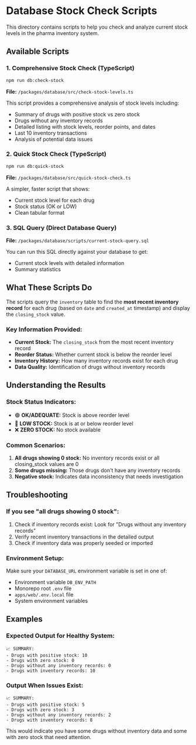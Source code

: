 # Database Stock Check Scripts

This directory contains scripts to help you check and analyze current stock levels in the pharma inventory system.

## Available Scripts

### 1. Comprehensive Stock Check (TypeScript)
```bash
npm run db:check-stock
```

**File:** `/packages/database/src/check-stock-levels.ts`

This script provides a comprehensive analysis of stock levels including:
- Summary of drugs with positive stock vs zero stock
- Drugs without any inventory records
- Detailed listing with stock levels, reorder points, and dates
- Last 10 inventory transactions
- Analysis of potential data issues

### 2. Quick Stock Check (TypeScript)
```bash
npm run db:quick-stock
```

**File:** `/packages/database/src/quick-stock-check.ts`

A simpler, faster script that shows:
- Current stock level for each drug
- Stock status (OK or LOW)
- Clean tabular format

### 3. SQL Query (Direct Database Query)
**File:** `/packages/database/scripts/current-stock-query.sql`

You can run this SQL directly against your database to get:
- Current stock levels with detailed information
- Summary statistics

## What These Scripts Do

The scripts query the `inventory` table to find the **most recent inventory record** for each drug (based on `date` and `created_at` timestamp) and display the `closing_stock` value.

### Key Information Provided:
- **Current Stock:** The `closing_stock` from the most recent inventory record
- **Reorder Status:** Whether current stock is below the reorder level
- **Inventory History:** How many inventory records exist for each drug
- **Data Quality:** Identification of drugs without inventory records

## Understanding the Results

### Stock Status Indicators:
- 🟢 **OK/ADEQUATE:** Stock is above reorder level
- 🔴 **LOW STOCK:** Stock is at or below reorder level
- ❌ **ZERO STOCK:** No stock available

### Common Scenarios:
1. **All drugs showing 0 stock:** No inventory records exist or all closing_stock values are 0
2. **Some drugs missing:** Those drugs don't have any inventory records
3. **Negative stock:** Indicates data inconsistency that needs investigation

## Troubleshooting

### If you see "all drugs showing 0 stock":
1. Check if inventory records exist: Look for "Drugs without any inventory records"
2. Verify recent inventory transactions in the detailed output
3. Check if inventory data was properly seeded or imported

### Environment Setup:
Make sure your `DATABASE_URL` environment variable is set in one of:
- Environment variable `DB_ENV_PATH`
- Monorepo root `.env` file
- `apps/web/.env.local` file
- System environment variables

## Examples

### Expected Output for Healthy System:
```
📈 SUMMARY:
- Drugs with positive stock: 10
- Drugs with zero stock: 0
- Drugs without any inventory records: 0
- Drugs with inventory records: 10
```

### Output When Issues Exist:
```
📈 SUMMARY:
- Drugs with positive stock: 5
- Drugs with zero stock: 3
- Drugs without any inventory records: 2
- Drugs with inventory records: 8
```

This would indicate you have some drugs without inventory data and some with zero stock that need attention.